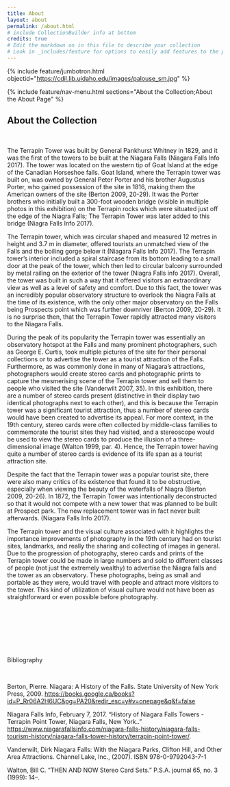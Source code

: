 ```yaml
---
title: About
layout: about
permalink: /about.html
# include CollectionBuilder info at bottom
credits: true
# Edit the markdown on in this file to describe your collection
# Look in _includes/feature for options to easily add features to the page
---
```


{% include feature/jumbotron.html objectid="https://cdil.lib.uidaho.edu/images/palouse_sm.jpg" %}

{% include feature/nav-menu.html sections="About the Collection;About the About Page" %}

## About the Collection

<br>

The Terrapin Tower was built by General Pankhurst Whitney in 1829, and it was the first of the towers to be built at the Niagara Falls (Niagara Falls Info 2017). The tower was located on the western tip of Goat Island at the edge of the Canadian Horseshoe falls. Goat Island, where the Terrapin tower was built on, was owned by General Peter Porter and his brother Augustus Porter, who gained possession of the site in 1816, making them the American owners of the site (Berton 2009, 20-29). It was the Porter brothers who initially built a 300-foot wooden bridge (visible in multiple photos in this exhibition) on the Terrapin rocks which were situated just off the edge of the Niagra Falls; The Terrapin Tower was later added to this bridge (Niagra Falls Info 2017).

 The Terrapin tower, which was circular shaped and measured 12 metres in height and 3.7 m in diameter, offered tourists an unmatched view of the Falls and the boiling gorge below it (Niagara Falls Info 2017). The Terrapin tower’s interior included a spiral staircase from its bottom leading to a small door at the peak of the tower, which then led to circular balcony surrounded by metal railing on the exterior of the tower (Niagra Falls info 2017). Overall, the tower was built in such a way that it offered visitors an extraordinary view as well as a level of safety and comfort. Due to this fact, the tower was an incredibly popular observatory structure to overlook the Niagra Falls at the time of its existence, with the only other major observatory on the Falls being Prospects point which was further downriver (Berton 2009, 20-29). It is no surprise then, that the Terrapin Tower rapidly attracted many visitors to the Niagara Falls.
 
During the peak of its popularity the Terrapin tower was essentially an observatory hotspot at the Falls and many prominent photographers, such as George E. Curtis, took multiple pictures of the site for their personal collections or to advertise the tower as a tourist attraction of the Falls. Furthermore, as was commonly done in many of Niagara’s attractions, photographers would create stereo cards and photographic prints to capture the mesmerising scene of the Terrapin tower and sell them to people who visited the site (Vanderwilt 2007, 35). In this exhibition, there are a number of stereo cards present (distinctive in their display two identical photographs next to each other), and this is because the Terrapin tower was a significant tourist attraction, thus a number of stereo cards would have been created to advertise its appeal. For more context, in the 19th century, stereo cards were often collected by middle-class families to commemorate the tourist sites they had visited, and a stereoscope would be used to view the stereo cards to produce the illusion of a three-dimensional image (Walton 1999, par. 4). Hence, the Terrapin tower having quite a number of stereo cards is evidence of its life span as a tourist attraction site.

 Despite the fact that the Terrapin tower was a popular tourist site, there were also many critics of its existence that found it to be obstructive, especially when viewing the beauty of the waterfalls of Niagra (Berton 2009, 20-26). In 1872, the Terrapin Tower was intentionally deconstructed so that it would not compete with a new tower that was planned to be built at Prospect park. The new replacement tower was in fact never built afterwards. (Niagara Falls Info 2017).
 
The Terrapin tower and the visual culture associated with it highlights the importance improvements of photography in the 19th century had on tourist sites, landmarks, and really the sharing and collecting of images in general. Due to the progression of photography, stereo cards and prints of the Terrapin tower could be made in large numbers and sold to different classes of people (not just the extremely wealthy) to advertise the Niagra falls and the tower as an observatory. These photographs, being as small and portable as they were, would travel with people and attract more visitors to the tower. This kind of utilization of visual culture would not have been as straightforward or even possible before photography. 





<br>

<br>

<br>

<br>

<br>

<br>



Bibliography

<br>


Berton, Pierre. Niagara: A History of the Falls. State University of New York Press, 2009. https://books.google.ca/books?id=P_Rr06A2H6UC&pg=PA20&redir_esc=y#v=onepage&q&f=false

Niagara Falls Info, February 7, 2017. “History of Niagara Falls Towers - Terrapin Point Tower, Niagara Falls, New York..” https://www.niagarafallsinfo.com/niagara-falls-history/niagara-falls-tourism-history/niagara-falls-tower-history/terrapin-point-tower/. 

Vanderwilt, Dirk Niagara Falls: With the Niagara Parks, Clifton Hill, and Other Area Attractions. Channel Lake, Inc., (2007). ISBN 978-0-9792043-7-1  

Walton, Bill C. “THEN AND NOW Stereo Card Sets.” P.S.A. journal 65, no. 3 (1999): 14–.
